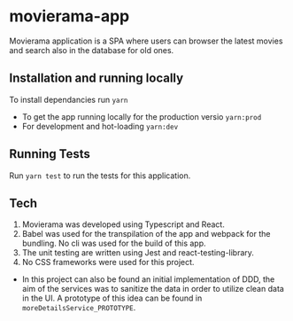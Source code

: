 # movierama-app

Movierama application is a SPA where users can browser the latest movies and search also in the database for old ones.

## Installation and running locally

To install dependancies run
`yarn`

- To get the app running locally for the production versio `yarn:prod`
- For development and hot-loading `yarn:dev`

## Running Tests

Run `yarn test` to run the tests for this application.

## Tech

1. Movierama was developed using Typescript and React.
2. Babel was used for the transpilation of the app and webpack for the bundling. No cli was used for the build of this app.
3. The unit testing are written using Jest and react-testing-library.
4. No CSS frameworks were used for this project.

- In this project can also be found an initial implementation of DDD, the aim of the services was to sanitize the data in order to utilize clean data in the UI. A prototype of this idea can be found in `moreDetailsService_PROTOTYPE`.
